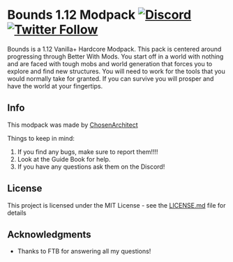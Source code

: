 # Bounds 1.12 Modpack [![Discord](https://img.shields.io/discord/262030232683413504.svg?logo=discord&logoWidth=18&colorB=7289DA)](https://discord.gg/4YbSd6K) [![Twitter Follow](https://img.shields.io/twitter/follow/ChosenArchitect.svg?style=social&label=Follow)](https://twitter.com/ChosenArchitect)


Bounds is a 1.12 Vanilla+ Hardcore Modpack. This pack is centered around progressing through Better With Mods. You start off in a world with nothing and are faced with tough mobs and world generation that forces you to explore and find new structures. You will need to work for the tools that you would normally take for granted. If you can survive you will prosper and have the world at your fingertips.

## Info
This modpack was made by [ChosenArchitect](https://www.youtube.com/ChosenArchitect)  

Things to keep in mind:

1. If you find any bugs, make sure to report them!!!!
2. Look at the Guide Book for help. 
3. If you have any questions ask them on the Discord!

## License

This project is licensed under the MIT License - see the [LICENSE.md](LICENSE.md) file for details

## Acknowledgments

* Thanks to FTB for answering all my questions!

